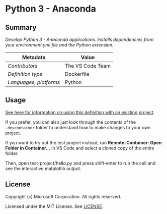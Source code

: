 # Python 3 - Anaconda

## Summary

*Develop Python 3 - Anaconda applications. Installs dependencies from your environment.yml file and the Python extension.*

| Metadata | Value |  
|----------|-------|
| *Contributors* | The VS Code Team |
| *Definition type* | Dockerfile |
| *Languages, platforms* | Python |

## Usage

[See here for information on using this definition with an existing project](../../README.md#using-a-definition).

If you prefer, you can also just look through the contents of the `.devcontainer` folder to understand how to make changes to your own project.

If you want to try out the test project instead, run **Remote-Container: Open Folder in Container...** in VS Code and select a cloned copy of the entire folder. 

Then, open test-project/hello.py and press shift-enter to run the cell and see the interactive matplotlib output.

## License

Copyright (c) Microsoft Corporation. All rights reserved.

Licensed under the MIT License. See [LICENSE](../../LICENSE).
